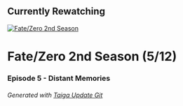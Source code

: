 ﻿
## Currently Rewatching

[![Fate/Zero 2nd Season](https://s4.anilist.co/file/anilistcdn/media/anime/cover/medium/nx11741-Twb6iJx77FFV.jpg)](https://anilist.co/anime/11741)

# Fate/Zero 2nd Season (5/12)

### Episode 5 - Distant Memories

###### *Generated with [Taiga Update Git](https://github.com/nike4613/taiga-update-git)*
